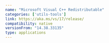 ```yaml
---
name: "Microsoft Visual C++ Redistributable"
categories: ['utils-tools']
link: https://aka.ms/vs/17/release/
compatibility: native
versionFrom: "14.38.33135"
type: applications
---
```


